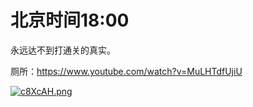 # 北京时间18:00

永远达不到打通关的真实。

厕所：https://www.youtube.com/watch?v=MuLHTdfUjiU

[![c8XcAH.png](https://z3.ax1x.com/2021/04/07/c8XcAH.png)](https://imgtu.com/i/c8XcAH)